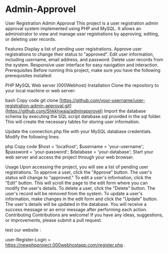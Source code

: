 # Admin-Approvel
User Registration Admin Approval
This project is a user registration admin approval system implemented using PHP and MySQL. It allows an administrator to view and manage user registrations by approving, editing, or deleting user records.

Features
Display a list of pending user registrations.
Approve user registrations to change their status to "approved".
Edit user information, including username, email address, and password.
Delete user records from the system.
Responsive user interface for easy navigation and interaction.
Prerequisites
Before running this project, make sure you have the following prerequisites installed:

PHP
MySQL
Web server (000Webhost)
Installation
Clone the repository to your local machine or web server:

bash
Copy code
git clone [https://github.com/your-username/user-registration-admin-approval.git](https://github.com/Shkkhwaja/adminapprovel)
Import the database schema by executing the SQL script database.sql provided in the sql folder. This will create the necessary tables for storing user information.

Update the connection.php file with your MySQL database credentials. Modify the following lines:

php
Copy code
$host = 'localhost';
$username = 'your-username';
$password = 'your-password';
$database = 'your-database';
Start your web server and access the project through your web browser.

Usage
Upon accessing the project, you will see a list of pending user registrations.
To approve a user, click the "Approve" button. The user's status will change to "approved."
To edit a user's information, click the "Edit" button. This will scroll the page to the edit form where you can modify the user's details.
To delete a user, click the "Delete" button. The user's record will be removed from the system.
To update a user's information, make changes in the edit form and click the "Update" button. The user's details will be updated in the database.
You will receive a success message or an error message after performing each action.
Contributing
Contributions are welcome! If you have any ideas, suggestions, or improvements, please submit a pull request.

test our website :

user-Register-Login = https://newphpproject.000webhostapp.com/register.php .



